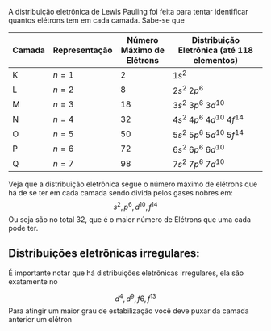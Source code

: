 
A distribuição eletrônica de Lewis Pauling foi feita para tentar identificar quantos elétrons tem em cada camada. Sabe-se que

| Camada | Representação | Número Máximo de Elétrons | Distribuição Eletrônica (até 118 elementos) |
|--------|---------------|---------------------------|---------------------------------------------|
| K      | $n = 1$       | $2$                       | $1s^2$                                      |
| L      | $n = 2$       | $8$                       | $2s^2\ 2p^6$                                 |
| M      | $n = 3$       | $18$                      | $3s^2\ 3p^6\ 3d^{10}$                        |
| N      | $n = 4$       | $32$                      | $4s^2\ 4p^6\ 4d^{10}\ 4f^{14}$               |
| O      | $n = 5$       | $50$                      | $5s^2\ 5p^6\ 5d^{10}\ 5f^{14}$               |
| P      | $n = 6$       | $72$                      | $6s^2\ 6p^6\ 6d^{10}$                        |
| Q      | $n = 7$       | $98$                      | $7s^2\ 7p^6\ 7d^{10}$                        |



Veja que a distribuição eletrônica segue o número máximo de elétrons que há de se ter em cada camada sendo divida pelos gases nobres em:
$$
s^2,p^6,d^{10},f^{14}
$$
Ou seja são no total 32, que é o maior número de Elétrons que uma cada pode ter.

## Distribuições eletrônicas irregulares:

É importante notar que há distribuições eletrônicas irregulares, ela são exatamente no 

$$
d^4,d^9,f6,f^{13}
$$
Para atingir um maior grau de estabilização você deve puxar da camada anterior um elétron
